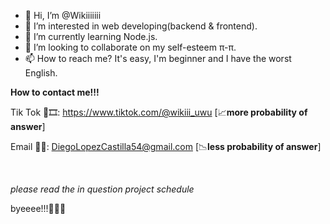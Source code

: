 - 👋 Hi, I’m @Wikiiiiiii
- 👀 I’m interested in web developing(backend & frontend).
- 🌱 I’m currently learning Node.js.
- 💞️ I’m looking to collaborate on my self-esteem π-π.
- 📫 How to reach me? It's easy, I'm beginner and I have the worst English.

**How to contact me!!!**

Tik Tok 💜🎞️: https://www.tiktok.com/@wikiii_uwu [📈****more probability of answer****]

Email 📱📩: DiegoLopezCastilla54@gmail.com [📉****less probability of answer****]

<br>

*please read the in question project schedule*

byeeee!!!💜💜💜
